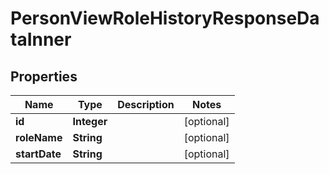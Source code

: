 

# PersonViewRoleHistoryResponseDataInner


## Properties

| Name | Type | Description | Notes |
|------------ | ------------- | ------------- | -------------|
|**id** | **Integer** |  |  [optional] |
|**roleName** | **String** |  |  [optional] |
|**startDate** | **String** |  |  [optional] |



